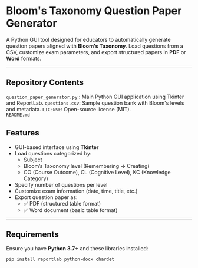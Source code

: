 # Bloom's Taxonomy Question Paper Generator

A Python GUI tool designed for educators to automatically generate question papers aligned with **Bloom's Taxonomy**. Load questions from a CSV, customize exam parameters, and export structured papers in **PDF** or **Word** formats.

---

## Repository Contents

`question_paper_generator.py` : Main Python GUI application using Tkinter and ReportLab.
`questions.csv`: Sample question bank with Bloom's levels and metadata.
`LICENSE`: Open-source license (MIT).                                 
`README.md`


## Features

- GUI-based interface using **Tkinter**
- Load questions categorized by:
  - Subject
  - Bloom’s Taxonomy level (Remembering → Creating)
  - CO (Course Outcome), CL (Cognitive Level), KC (Knowledge Category)
- Specify number of questions per level
- Customize exam information (date, time, title, etc.)
- Export question paper as:
  - ✅ PDF (structured table format)
  - ✅ Word document (basic table format)

---

## Requirements

Ensure you have **Python 3.7+** and these libraries installed:

```bash
pip install reportlab python-docx chardet
